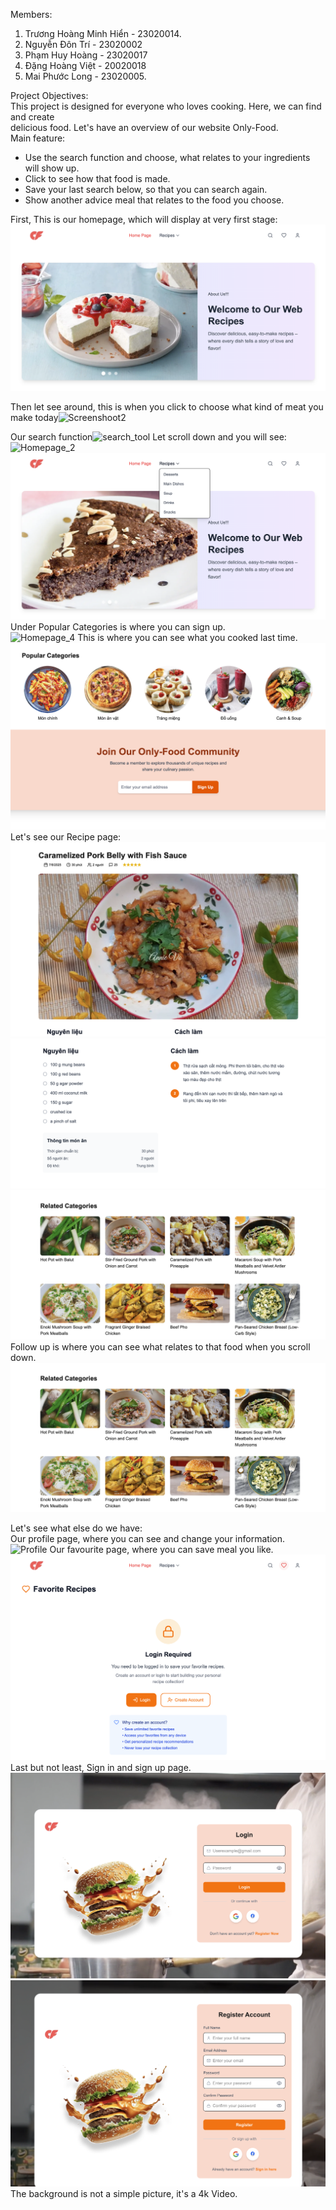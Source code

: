 Members: 

1. Trương Hoàng Minh Hiển \- 23020014\.  
2. Nguyễn Đôn Trí \- 23020002  
3. Phạm Huy Hoàng \- 23020017  
4. Đặng Hoàng Việt \- 20020018  
5. Mai Phước Long \- 23020005\.

Project Objectives:  
	This project is designed for everyone who loves cooking. Here, we can find and create   
	delicious food. Let's have an overview of our website Only-Food.  
Main feature:

* Use the search function and choose, what relates to your ingredients will show up.  
* Click to see how that food is made.  
* Save your last search below, so that you can search again.  
* Show another advice meal that relates to the food you choose.


First, This is our homepage, which will display at very first stage:  
![Screenshoot](/public/images/report/home_page.png)

Then let see around, this is when you click to choose what kind of meat you make today![Screenshoot2](/public/images/report/pic.png)

Our search function![search_tool](/public/images/report/search_function.png) 
Let scroll down and you will see:![Homepage_2](/public/images/report/pic1.png)  
![Homepage_3](/public/images/report/pic2.png) 
Under Popular Categories is where you can sign up.  
![Homepage_4](/public/images/report/pic3.png) 
This is where you can see what you cooked last time.
![Homepage_5](/public/images/report/pic4.png) 
Let's see our Recipe page:  
![Recipe_1](/public/images/report/recipe1.png) 
![Recipe_2](/public/images/report/recipe2.png) 
![Recipe_3](/public/images/report/recipe3.png) 
Follow up is where you can see what relates to that food when you scroll down.  
![Recipe_3](/public/images/report/recipe3.png) 

Let's see what else do we have:  
Our profile page, where you can see and change your information.  
![Profile](/public/images/report/profile.png) 
Our favourite page, where you can save meal you like.  
![Favourite](/public/images/report/fav.png) 
Last but not least, Sign in and sign up page.  
![Sign-in](/public/images/report/sign-in.png) 
![Sign-up](/public/images/report/sign-up.png) 
The background is not a simple picture, it's a 4k Video.













